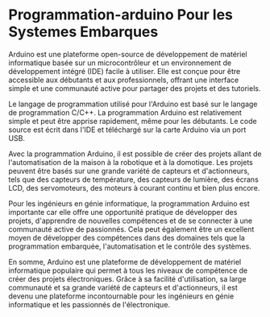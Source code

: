 # Programmation-arduino Pour les Systemes Embarques
Arduino est une plateforme open-source de développement de matériel informatique basée sur un microcontrôleur et un environnement de développement intégré (IDE) facile à utiliser. Elle est conçue pour être accessible aux débutants et aux professionnels, offrant une interface simple et une communauté active pour partager des projets et des tutoriels.

Le langage de programmation utilisé pour l'Arduino est basé sur le langage de programmation C/C++. La programmation Arduino est relativement simple et peut être apprise rapidement, même pour les débutants. Le code source est écrit dans l'IDE et téléchargé sur la carte Arduino via un port USB.

Avec la programmation Arduino, il est possible de créer des projets allant de l'automatisation de la maison à la robotique et à la domotique. Les projets peuvent être basés sur une grande variété de capteurs et d'actionneurs, tels que des capteurs de température, des capteurs de lumière, des écrans LCD, des servomoteurs, des moteurs à courant continu et bien plus encore.

Pour les ingénieurs en génie informatique, la programmation Arduino est importante car elle offre une opportunité pratique de développer des projets, d'apprendre de nouvelles compétences et de se connecter à une communauté active de passionnés. Cela peut également être un excellent moyen de développer des compétences dans des domaines tels que la programmation embarquée, l'automatisation et le contrôle des systèmes.

En somme, Arduino est une plateforme de développement de matériel informatique populaire qui permet à tous les niveaux de compétence de créer des projets électroniques. Grâce à sa facilité d'utilisation, sa large communauté et sa grande variété de capteurs et d'actionneurs, il est devenu une plateforme incontournable pour les ingénieurs en génie informatique et les passionnés de l'électronique.
